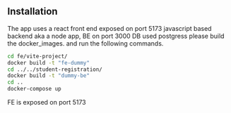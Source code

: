 ## Installation
The app uses a react front end exposed on port 5173
javascript based backend aka a node app, BE on port 3000 
DB used postgress
please build the docker_images.
and run the following commands.


```bash
cd fe/vite-project/
docker build -t "fe-dummy"
cd ../../student-registration/
docker build -t "dummy-be"
cd ..
docker-compose up
```
FE is exposed on port 5173

